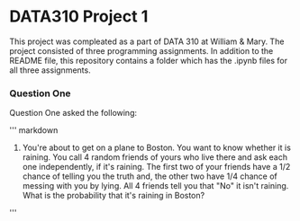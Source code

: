 # DATA310 Project 1 

This project was compleated as a part of DATA 310 at William & Mary. 
The project consisted of three programming assignments. In addition to the README file, this repository contains a folder which has the .ipynb files for all three assignments.

### Question One
Question One asked the following:
 
 ''' markdown
 
 1. You're about to get on a plane to Boston. You want to know whether it is raining. You call 4 random friends of yours who live there and ask each one independently, if it's raining. The first two of your friends have a 1/2 chance of telling you the truth and, the other two have 1/4 chance of messing with you by lying. All 4 friends tell you that "No" it isn't raining. What is the probability that it's raining in Boston?

'''
